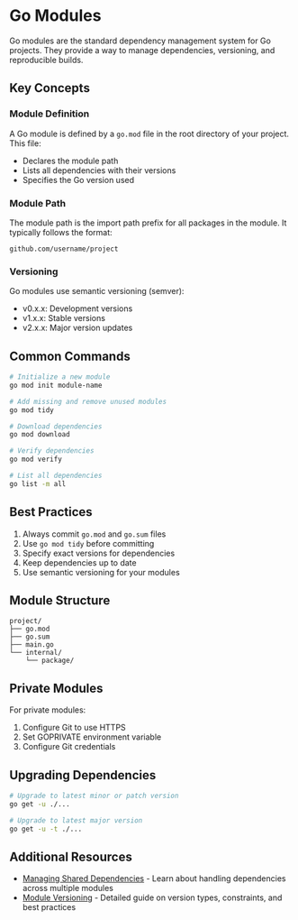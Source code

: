 # Go Modules

Go modules are the standard dependency management system for Go projects. They provide a way to manage dependencies, versioning, and reproducible builds.

## Key Concepts

### Module Definition
A Go module is defined by a `go.mod` file in the root directory of your project. This file:
- Declares the module path
- Lists all dependencies with their versions
- Specifies the Go version used

### Module Path
The module path is the import path prefix for all packages in the module. It typically follows the format:
```
github.com/username/project
```

### Versioning
Go modules use semantic versioning (semver):
- v0.x.x: Development versions
- v1.x.x: Stable versions
- v2.x.x: Major version updates

## Common Commands

```bash
# Initialize a new module
go mod init module-name

# Add missing and remove unused modules
go mod tidy

# Download dependencies
go mod download

# Verify dependencies
go mod verify

# List all dependencies
go list -m all
```

## Best Practices

1. Always commit `go.mod` and `go.sum` files
2. Use `go mod tidy` before committing
3. Specify exact versions for dependencies
4. Keep dependencies up to date
5. Use semantic versioning for your modules

## Module Structure

```
project/
├── go.mod
├── go.sum
├── main.go
└── internal/
    └── package/
```

## Private Modules

For private modules:
1. Configure Git to use HTTPS
2. Set GOPRIVATE environment variable
3. Configure Git credentials

## Upgrading Dependencies

```bash
# Upgrade to latest minor or patch version
go get -u ./...

# Upgrade to latest major version
go get -u -t ./...
```

## Additional Resources

- [Managing Shared Dependencies](shared-dependencies.md) - Learn about handling dependencies across multiple modules
- [Module Versioning](versioning.md) - Detailed guide on version types, constraints, and best practices 